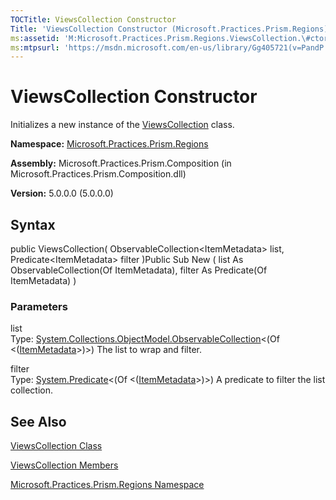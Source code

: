```yaml
---
TOCTitle: ViewsCollection Constructor
Title: 'ViewsCollection Constructor (Microsoft.Practices.Prism.Regions)'
ms:assetid: 'M:Microsoft.Practices.Prism.Regions.ViewsCollection.\#ctor(System.Collections.ObjectModel.ObservableCollection{Microsoft.Practices.Prism.Regions.ItemMetadata},System.Predicate{Microsoft.Practices.Prism.Regions.ItemMetadata})'
ms:mtpsurl: 'https://msdn.microsoft.com/en-us/library/Gg405721(v=PandP.50)'
---
```



# ViewsCollection Constructor

Initializes a new instance of the [ViewsCollection](https://msdn.microsoft.com/library/microsoft.practices.prism.regions.viewscollection) class.

**Namespace:** [Microsoft.Practices.Prism.Regions](https://msdn.microsoft.com/library/microsoft.practices.prism.regions)
**Assembly:** Microsoft.Practices.Prism.Composition (in Microsoft.Practices.Prism.Composition.dll)

**Version:** 5.0.0.0 (5.0.0.0)

## Syntax

public ViewsCollection( ObservableCollection&lt;ItemMetadata&gt; list, Predicate&lt;ItemMetadata&gt; filter )Public Sub New ( list As ObservableCollection(Of ItemMetadata), filter As Predicate(Of ItemMetadata) )

### Parameters

list  
Type: [System.Collections.ObjectModel.ObservableCollection](http://msdn.microsoft.com/en-us/library/ms668604)&lt;(Of &lt;([ItemMetadata](https://msdn.microsoft.com/library/microsoft.practices.prism.regions.itemmetadata)&gt;)&gt;)
The list to wrap and filter.

filter  
Type: [System.Predicate](http://msdn.microsoft.com/en-us/library/bfcke1bz)&lt;(Of &lt;([ItemMetadata](https://msdn.microsoft.com/library/microsoft.practices.prism.regions.itemmetadata)&gt;)&gt;)
A predicate to filter the list collection.

## See Also

[ViewsCollection Class](https://msdn.microsoft.com/library/microsoft.practices.prism.regions.viewscollection)

[ViewsCollection Members](https://msdn.microsoft.com/allmembers.t:microsoft.practices.prism.regions.viewscollection)

[Microsoft.Practices.Prism.Regions Namespace](https://msdn.microsoft.com/library/microsoft.practices.prism.regions)
